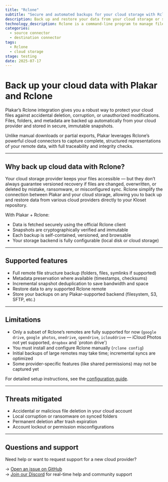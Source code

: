 ```yaml
---
title: "Rclone"
subtitle: "Secure and automated backups for your cloud storage with Rclone in Plakar"
description: Back up and restore your data from your cloud storage or store your back ups on it thanks to Rclone integration on Plakar.
technology_description: Rclone is a command-line program to manage files on cloud storage. It supports various providers like Google Drive, Google Photos, OneDrive, Dropbox, and more.
categories:
  - source connector
  - destination connector
tags:
  - Rclone
  - cloud storage
stage: testing
date: 2025-07-17
---
```


# Back up your cloud data with Plakar and Rclone

Plakar’s Rclone integration gives you a robust way to protect your cloud files against accidental deletion, corruption, or unauthorized modifications. Files, folders, and metadata are backed up automatically from your cloud provider and stored in secure, immutable snapshots.

Unlike manual downloads or partial exports, Plakar leverages Rclone’s powerful cloud connectors to capture complete, structured representations of your remote data, with full traceability and integrity checks.

---

## Why back up cloud data with Rclone?

Your cloud storage provider keeps your files accessible — but they don’t always guarantee versioned recovery if files are changed, overwritten, or deleted by mistake, ransomware, or misconfigured sync. Rclone simplify the connection between Plakar and your cloud storage, allowing you to back up and restore data from various cloud providers directly to your Kloset repository.

With Plakar + Rclone:

- Data is fetched securely using the official Rclone client
- Snapshots are cryptographically verified and immutable
- Each backup is self-contained, versioned, and browsable
- Your storage backend is fully configurable (local disk or cloud storage)

---

## Supported features

- Full remote file structure backup (folders, files, symlinks if supported)
- Metadata preservation where available (timestamps, checksums)
- Incremental snapshot deduplication to save bandwidth and space
- Restore data to any supported Rclone remote
- Store your backups on any Plakar-supported backend (filesystem, S3, SFTP, etc.)

---

## Limitations

- Only a subset of Rclone’s remotes are fully supported for now (`google drive`, `google photos`, `onedrive`, `opendrive`, `iclouddrive` — iCloud Photos not yet supported, `dropbox` and `proton drive')
- You must install and configure Rclone manually (`rclone config`)
- Initial backups of large remotes may take time; incremental syncs are optimized
- Some provider-specific features (like shared permissions) may not be captured yet

For detailed setup instructions, see the [configuration guide](../../docs/main/integrations/rclone/index.md).

---

## Threats mitigated

- Accidental or malicious file deletion in your cloud account
- Local corruption or ransomware on synced folders
- Permanent deletion after trash expiration
- Account lockout or permission misconfigurations

---

## Questions and support

Need help or want to request support for a new cloud provider?

→ [Open an issue on GitHub](https://github.com/PlakarKorp/integration-rclone/issues/new)  
→ [Join our Discord](https://discord.gg/uuegtnF2Q5) for real-time help and community support

